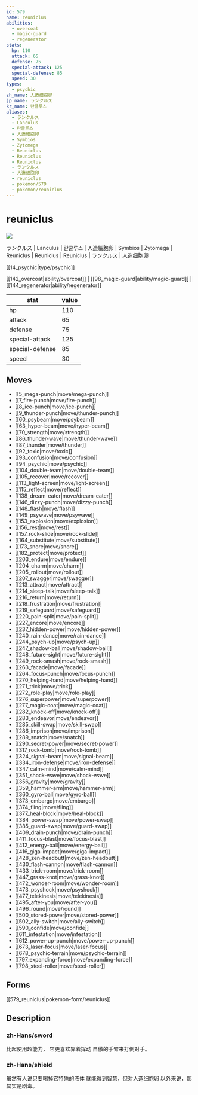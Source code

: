 ```yaml
---
id: 579
name: reuniclus
abilities:
  - overcoat
  - magic-guard
  - regenerator
stats:
  hp: 110
  attack: 65
  defense: 75
  special-attack: 125
  special-defense: 85
  speed: 30
types:
  - psychic
zh_name: 人造细胞卵
jp_name: ランクルス
kr_name: 란쿨루스
aliases:
  - ランクルス
  - Lanculus
  - 란쿨루스
  - 人造細胞卵
  - Symbios
  - Zytomega
  - Reuniclus
  - Reuniclus
  - Reuniclus
  - ランクルス
  - 人造细胞卵
  - reuniclus
  - pokemon/579
  - pokemon/reuniclus
---
```

# reuniclus

![](https://raw.githubusercontent.com/PokeAPI/sprites/master/sprites/pokemon/579.png)

ランクルス | Lanculus | 란쿨루스 | 人造細胞卵 | Symbios | Zytomega | Reuniclus | Reuniclus | Reuniclus | ランクルス | 人造细胞卵

[[14_psychic|type/psychic]]

[[142_overcoat|ability/overcoat]] | [[98_magic-guard|ability/magic-guard]] | [[144_regenerator|ability/regenerator]]

|stat|value|
|---|---|
|hp|110|
|attack|65|
|defense|75|
|special-attack|125|
|special-defense|85|
|speed|30|


## Moves

- [[5_mega-punch|move/mega-punch]]
- [[7_fire-punch|move/fire-punch]]
- [[8_ice-punch|move/ice-punch]]
- [[9_thunder-punch|move/thunder-punch]]
- [[60_psybeam|move/psybeam]]
- [[63_hyper-beam|move/hyper-beam]]
- [[70_strength|move/strength]]
- [[86_thunder-wave|move/thunder-wave]]
- [[87_thunder|move/thunder]]
- [[92_toxic|move/toxic]]
- [[93_confusion|move/confusion]]
- [[94_psychic|move/psychic]]
- [[104_double-team|move/double-team]]
- [[105_recover|move/recover]]
- [[113_light-screen|move/light-screen]]
- [[115_reflect|move/reflect]]
- [[138_dream-eater|move/dream-eater]]
- [[146_dizzy-punch|move/dizzy-punch]]
- [[148_flash|move/flash]]
- [[149_psywave|move/psywave]]
- [[153_explosion|move/explosion]]
- [[156_rest|move/rest]]
- [[157_rock-slide|move/rock-slide]]
- [[164_substitute|move/substitute]]
- [[173_snore|move/snore]]
- [[182_protect|move/protect]]
- [[203_endure|move/endure]]
- [[204_charm|move/charm]]
- [[205_rollout|move/rollout]]
- [[207_swagger|move/swagger]]
- [[213_attract|move/attract]]
- [[214_sleep-talk|move/sleep-talk]]
- [[216_return|move/return]]
- [[218_frustration|move/frustration]]
- [[219_safeguard|move/safeguard]]
- [[220_pain-split|move/pain-split]]
- [[227_encore|move/encore]]
- [[237_hidden-power|move/hidden-power]]
- [[240_rain-dance|move/rain-dance]]
- [[244_psych-up|move/psych-up]]
- [[247_shadow-ball|move/shadow-ball]]
- [[248_future-sight|move/future-sight]]
- [[249_rock-smash|move/rock-smash]]
- [[263_facade|move/facade]]
- [[264_focus-punch|move/focus-punch]]
- [[270_helping-hand|move/helping-hand]]
- [[271_trick|move/trick]]
- [[272_role-play|move/role-play]]
- [[276_superpower|move/superpower]]
- [[277_magic-coat|move/magic-coat]]
- [[282_knock-off|move/knock-off]]
- [[283_endeavor|move/endeavor]]
- [[285_skill-swap|move/skill-swap]]
- [[286_imprison|move/imprison]]
- [[289_snatch|move/snatch]]
- [[290_secret-power|move/secret-power]]
- [[317_rock-tomb|move/rock-tomb]]
- [[324_signal-beam|move/signal-beam]]
- [[334_iron-defense|move/iron-defense]]
- [[347_calm-mind|move/calm-mind]]
- [[351_shock-wave|move/shock-wave]]
- [[356_gravity|move/gravity]]
- [[359_hammer-arm|move/hammer-arm]]
- [[360_gyro-ball|move/gyro-ball]]
- [[373_embargo|move/embargo]]
- [[374_fling|move/fling]]
- [[377_heal-block|move/heal-block]]
- [[384_power-swap|move/power-swap]]
- [[385_guard-swap|move/guard-swap]]
- [[409_drain-punch|move/drain-punch]]
- [[411_focus-blast|move/focus-blast]]
- [[412_energy-ball|move/energy-ball]]
- [[416_giga-impact|move/giga-impact]]
- [[428_zen-headbutt|move/zen-headbutt]]
- [[430_flash-cannon|move/flash-cannon]]
- [[433_trick-room|move/trick-room]]
- [[447_grass-knot|move/grass-knot]]
- [[472_wonder-room|move/wonder-room]]
- [[473_psyshock|move/psyshock]]
- [[477_telekinesis|move/telekinesis]]
- [[495_after-you|move/after-you]]
- [[496_round|move/round]]
- [[500_stored-power|move/stored-power]]
- [[502_ally-switch|move/ally-switch]]
- [[590_confide|move/confide]]
- [[611_infestation|move/infestation]]
- [[612_power-up-punch|move/power-up-punch]]
- [[673_laser-focus|move/laser-focus]]
- [[678_psychic-terrain|move/psychic-terrain]]
- [[797_expanding-force|move/expanding-force]]
- [[798_steel-roller|move/steel-roller]]

## Forms



[[579_reuniclus|pokemon-form/reuniclus]]

## Description

### zh-Hans/sword

比起使用超能力，
它更喜欢靠着挥动
自傲的手臂来打倒对手。

### zh-Hans/shield

虽然有人说只要喝掉它特殊的液体
就能得到智慧，但对人造细胞卵
以外来说，那其实是剧毒。

